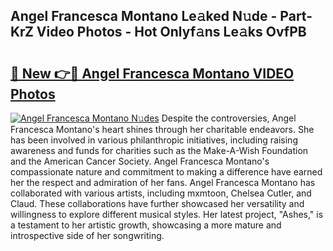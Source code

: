 ## Angel Francesca Montano Le𝚊ked N𝚞de - Part-KrZ Video Photos - Hot Onlyf𝚊ns Le𝚊ks OvfPB

# <h2><a href="http://ab15055.deff.icu/?id=Angel+Francesca+Montano">🔗 New 👉🔴 Angel Francesca Montano VIDEO Photos</a></h2>

[![Angel Francesca Montano N𝚞des](https://i.imgur.com/rIISA9y.gif)](http://ab15055.deff.icu/?id=Angel+Francesca+Montano)
Despite the controversies, Angel Francesca Montano's heart shines through her charitable endeavors. She has been involved in various philanthropic initiatives, including raising awareness and funds for charities such as the Make-A-Wish Foundation and the American Cancer Society. Angel Francesca Montano's compassionate nature and commitment to making a difference have earned her the respect and admiration of her fans. Angel Francesca Montano has collaborated with various artists, including mxmtoon, Chelsea Cutler, and Claud. These collaborations have further showcased her versatility and willingness to explore different musical styles. Her latest project, "Ashes," is a testament to her artistic growth, showcasing a more mature and introspective side of her songwriting.
